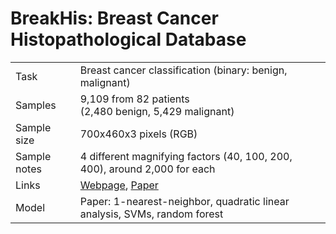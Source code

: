 # BreakHis: Breast Cancer Histopathological Database

|||
|--|--|
|Task|Breast cancer classification (binary: benign, malignant)|
|Samples|9,109 from 82 patients<br />(2,480 benign, 5,429 malignant)|
|Sample size|700x460x3 pixels (RGB)|
|Sample notes|4 different magnifying factors (40, 100, 200, 400), around 2,000 for each|
|Links|[Webpage](https://web.inf.ufpr.br/vri/databases/breast-cancer-histopathological-database-breakhis/), [Paper](https://ieeexplore.ieee.org/abstract/document/7312934) |
|Model|Paper: 1-nearest-neighbor, quadratic linear analysis, SVMs, random forest|
